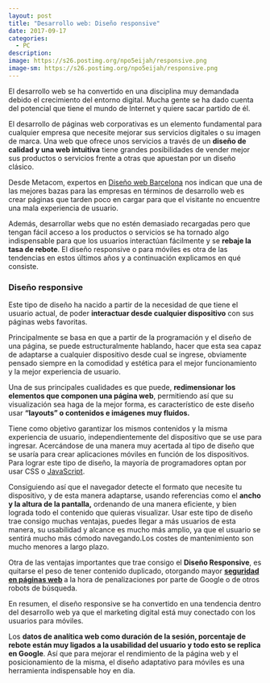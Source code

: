 ```yaml
---
layout: post
title: "Desarrollo web: Diseño responsive"
date: 2017-09-17
categories:
  - PC
description: 
image: https://s26.postimg.org/npo5eijah/responsive.png
image-sm: https://s26.postimg.org/npo5eijah/responsive.png
---
```

<p>El desarrollo web se ha convertido en una disciplina muy demandada debido el crecimiento del entorno digital. Mucha gente se ha dado cuenta del potencial que tiene el mundo de Internet y quiere sacar partido de él.</p>
<p>El desarrollo de páginas web corporativas es un elemento fundamental para cualquier empresa que necesite mejorar sus servicios digitales o su imagen de marca. Una web que ofrece unos servicios a través de un <strong>diseño de calidad y una web intuitiva</strong> tiene grandes posibilidades de vender mejor sus productos o servicios frente a otras que apuestan por un diseño clásico.</p>
<p> Desde Metacom, expertos en <a href="https://barcelona.metacom.es/">Diseño web Barcelona</a> nos indican que una de las mejores bazas para las empresas en términos de desarrollo web es crear páginas que tarden poco en cargar para que el visitante no encuentre una mala experiencia de usuario.</p>
<p>Además, desarrollar webs que no estén demasiado recargadas pero que tengan fácil acceso a los productos o servicios se ha tornado algo indispensable para que los usuarios interactúan fácilmente y se <strong>rebaje la tasa de rebote</strong>. El diseño responsive o para móviles es otra de las tendencias en estos últimos años y a continuación explicamos en qué consiste.</p>
<h3>Diseño responsive</h3>
Este tipo de diseño ha nacido a partir de la necesidad de que tiene el usuario actual, de poder <strong>interactuar desde cualquier dispositivo</strong> con sus páginas webs favoritas.
<p>Principalmente se basa en que a partir de la programación y el diseño de una página, se puede estructuralmente hablando, hacer que esta sea capaz de adaptarse a cualquier dispositivo desde cual se ingrese, obviamente pensado siempre en la comodidad y estética para el mejor funcionamiento y la mejor experiencia de usuario.</p>
Una de sus principales cualidades es que puede, <strong>redimensionar los elementos que componen una página web</strong>, permitiendo así que su visualización sea haga de la mejor forma, es característico de este diseño usar <strong>“layouts” o contenidos e imágenes muy fluidos. </strong>

<p>Tiene como objetivo garantizar los mismos contenidos y la misma experiencia de usuario, independientemente del dispositivo que se use para ingresar. Acercándose de una manera muy acertada al tipo de diseño que se usaría para crear aplicaciones móviles en función de los dispositivos.
Para lograr este tipo de diseño, la mayoría de programadores optan por usar CSS o <a href="https://www.javascript.com/">JavaScript</a>.</p> 
<p>Consiguiendo así que el navegador detecte el formato que necesite tu dispositivo, y de esta manera adaptarse, usando referencias como el <strong>ancho y la altura de la pantalla,</strong> ordenando de una manera eficiente, y bien lograda todo el contenido que quieras visualizar.
Usar este tipo de diseño trae consigo muchas ventajas, puedes llegar a más usuarios de esta manera, su usabilidad y alcance es mucho más amplio, ya que el usuario se sentirá mucho más cómodo navegando.Los costes de mantenimiento son mucho menores a largo plazo.</p>

<p>Otra de las ventajas importantes que trae consigo el <strong>Diseño Responsive</strong>, es quitarse el peso de tener contenido duplicado, otorgando mayor <strong><a href="https://barcelona.metacom.es/la-seguridad-paginas-web-3-lineas-actuacion-wordpress-y-prestashop/">seguridad en páginas web</a> </strong> a la hora de penalizaciones por parte de Google o de otros robots de búsqueda.
<p>En resumen, el diseño responsive se ha convertido en una tendencia dentro del desarrollo web ya que el marketing digital está muy conectado con los usuarios para móviles.</p>

Los <strong>datos de analítica web como duración de la sesión, porcentaje de rebote están muy ligados a la usabilidad del usuario y todo esto se replica en Google</strong>. Así que para mejorar el rendimiento de la página web y el posicionamiento de la misma, el diseño adaptativo para móviles es una herramienta indispensable hoy en día.</p>
